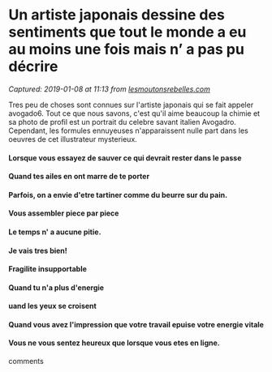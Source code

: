 # Un artiste japonais dessine des sentiments que tout le monde a eu au moins une fois mais n’ a pas pu décrire

_Captured: 2019-01-08 at 11:13 from [lesmoutonsrebelles.com](http://lesmoutonsrebelles.com/un-artiste-japonais-dessine-des-sentiments-que-tout-le-monde-a-eu-au-moins-une-fois-mais-n-a-pas-pu-decrire/)_

Tres peu de choses sont connues sur l'artiste japonais qui se fait appeler avogado6. Tout ce que nous savons, c'est qu'il aime beaucoup la chimie et sa photo de profil est un portrait du celebre savant italien Avogadro. Cependant, les formules ennuyeuses n'apparaissent nulle part dans les oeuvres de cet illustrateur mysterieux.

#### Lorsque vous essayez de sauver ce qui devrait rester dans le passe

#### Quand tes ailes en ont marre de te porter

#### Parfois, on a envie d'etre tartiner comme du beurre sur du pain.

#### Vous assembler piece par piece

#### Le temps n' a aucune pitie.

#### Je vais tres bien!

#### Fragilite insupportable

#### Quand tu n'a plus d'energie

#### uand les yeux se croisent

#### Quand vous avez l'impression que votre travail epuise votre energie vitale

#### Vous ne vous sentez heureux que lorsque vous etes en ligne.

comments
